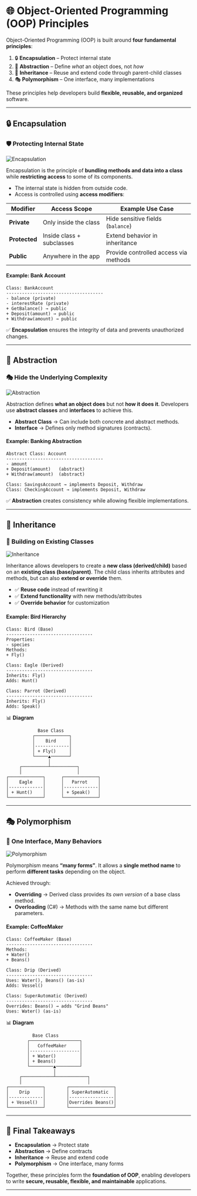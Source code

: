 # 🌐 Object-Oriented Programming (OOP) Principles

Object-Oriented Programming (OOP) is built around **four fundamental principles**:

1. 🔒 **Encapsulation** – Protect internal state
2. 🧩 **Abstraction** – Define *what* an object does, not *how*
3. 🧬 **Inheritance** – Reuse and extend code through parent-child classes
4. 🎭 **Polymorphism** – One interface, many implementations

These principles help developers build **flexible, reusable, and organized** software.

---

## 🔒 Encapsulation

### 🛡️ Protecting Internal State

![Encapsulation](image-5.png)

Encapsulation is the principle of **bundling methods and data into a class** while **restricting access** to some of its components.

* The internal state is hidden from outside code.
* Access is controlled using **access modifiers**:

| Modifier      | Access Scope              | Example Use Case                      |
| ------------- | ------------------------- | ------------------------------------- |
| **Private**   | Only inside the class     | Hide sensitive fields (`balance`)     |
| **Protected** | Inside class + subclasses | Extend behavior in inheritance        |
| **Public**    | Anywhere in the app       | Provide controlled access via methods |

#### Example: Bank Account

```plaintext
Class: BankAccount
-------------------------------------
- balance (private)
- interestRate (private)
+ GetBalance() → public
+ Deposit(amount) → public
+ Withdraw(amount) → public
```

✅ **Encapsulation** ensures the integrity of data and prevents unauthorized changes.

---

## 🧩 Abstraction

### 🎭 Hide the Underlying Complexity

![Abstraction](image-6.png)

Abstraction defines **what an object does** but not **how it does it**.
Developers use **abstract classes** and **interfaces** to achieve this.

* **Abstract Class** → Can include both concrete and abstract methods.
* **Interface** → Defines only method signatures (contracts).

#### Example: Banking Abstraction

```plaintext
Abstract Class: Account
-------------------------------------
- amount
+ Deposit(amount)   (abstract)
+ Withdraw(amount)  (abstract)

Class: SavingsAccount → implements Deposit, Withdraw
Class: CheckingAccount → implements Deposit, Withdraw
```

✅ **Abstraction** creates consistency while allowing flexible implementations.

---

## 🧬 Inheritance

### 🌳 Building on Existing Classes

![Inheritance](image-8.png)

Inheritance allows developers to create a **new class (derived/child)** based on an **existing class (base/parent)**.
The child class inherits attributes and methods, but can also **extend or override** them.

* ✅ **Reuse code** instead of rewriting it
* ✅ **Extend functionality** with new methods/attributes
* ✅ **Override behavior** for customization

#### Example: Bird Hierarchy

```plaintext
Class: Bird (Base)
---------------------------------
Properties:
- species
Methods:
+ Fly()

Class: Eagle (Derived)
---------------------------------
Inherits: Fly()
Adds: Hunt()

Class: Parrot (Derived)
---------------------------------
Inherits: Fly()
Adds: Speak()
```

📊 **Diagram**

```plaintext
            Base Class
          ┌─────────────┐
          │    Bird     │
          │-------------│
          │ + Fly()     │
          └─────▲───────┘
                │
     ┌──────────┴──────────┐
     │                     │
┌─────────────┐      ┌─────────────┐
│    Eagle    │      │   Parrot    │
│-------------│      │-------------│
│ + Hunt()    │      │ + Speak()   │
└─────────────┘      └─────────────┘
```

---

## 🎭 Polymorphism

### 🔀 One Interface, Many Behaviors

![Polymorphism](image-7.png)

Polymorphism means **“many forms”**.
It allows a **single method name** to perform **different tasks** depending on the object.

Achieved through:

* **Overriding** → Derived class provides its *own version* of a base class method.
* **Overloading** (C#) → Methods with the same name but different parameters.

#### Example: CoffeeMaker

```plaintext
Class: CoffeeMaker (Base)
---------------------------------
Methods:
+ Water()
+ Beans()

Class: Drip (Derived)
---------------------------------
Uses: Water(), Beans() (as-is)
Adds: Vessel()

Class: SuperAutomatic (Derived)
---------------------------------
Overrides: Beans() → adds "Grind Beans"
Uses: Water() (as-is)
```

📊 **Diagram**

```plaintext
          Base Class
        ┌───────────────────┐
        │   CoffeeMaker     │
        │-------------------│
        │ + Water()         │
        │ + Beans()         │
        └─────────▲─────────┘
                  │
     ┌────────────┴────────────┐
     │                         │
┌─────────────┐        ┌─────────────────┐
│    Drip     │        │ SuperAutomatic  │
│-------------│        │-----------------│
│ + Vessel()  │        │Overrides Beans()│
└─────────────┘        └─────────────────┘
```

---

## 🎯 Final Takeaways

* **Encapsulation** → Protect state
* **Abstraction** → Define contracts
* **Inheritance** → Reuse and extend code
* **Polymorphism** → One interface, many forms

Together, these principles form the **foundation of OOP**, enabling developers to write **secure, reusable, flexible, and maintainable** applications.

---
